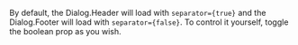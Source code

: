 By default, the Dialog.Header will load with `separator={true}` and the Dialog.Footer will load with `separator={false}`.
To control it yourself, toggle the boolean prop as you wish.

